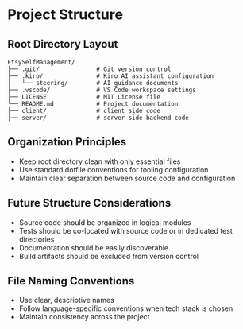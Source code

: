 # Project Structure

## Root Directory Layout
```
EtsySelfManagement/
├── .git/                # Git version control
├── .kiro/               # Kiro AI assistant configuration
│   └── steering/        # AI guidance documents
├── .vscode/             # VS Code workspace settings
├── LICENSE              # MIT License file
└── README.md            # Project documentation
├── client/              # client side code
├── server/              # server side backend code

```

## Organization Principles
- Keep root directory clean with only essential files
- Use standard dotfile conventions for tooling configuration
- Maintain clear separation between source code and configuration

## Future Structure Considerations
- Source code should be organized in logical modules
- Tests should be co-located with source code or in dedicated test directories
- Documentation should be easily discoverable
- Build artifacts should be excluded from version control

## File Naming Conventions
- Use clear, descriptive names
- Follow language-specific conventions when tech stack is chosen
- Maintain consistency across the project